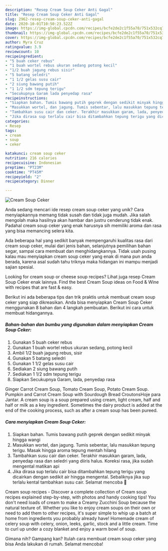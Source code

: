 ```yaml
---
description: "Resep Cream Soup Ceker Anti Gagal"
title: "Resep Cream Soup Ceker Anti Gagal"
slug: 2962-resep-cream-soup-ceker-anti-gagal
date: 2020-10-01T10:50:23.522Z
image: https://img-global.cpcdn.com/recipes/bcfe2de2c1f55a70/751x532cq70/cream-soup-ceker-foto-resep-utama.jpg
thumbnail: https://img-global.cpcdn.com/recipes/bcfe2de2c1f55a70/751x532cq70/cream-soup-ceker-foto-resep-utama.jpg
cover: https://img-global.cpcdn.com/recipes/bcfe2de2c1f55a70/751x532cq70/cream-soup-ceker-foto-resep-utama.jpg
author: Myra Cruz
ratingvalue: 3.9
reviewcount: 10
recipeingredient:
- "5 buah ceker rebus"
- "1 buah wortel rebus ukuran sedang potong kecil"
- "1/2 buah jagung rebus sisir"
- "5 batang seledri"
- "1 1/2 gelas susu cair"
- "2 siung bawang putih"
- "1 1/2 sdm tepung terigu"
- "Secukupnya Garam lada penyedap rasa"
recipeinstructions:
- "Siapkan bahan. Tumis bawang putih geprek dengan sedikit minyak hingga wangi"
- "Masukkan wortel, dan jagung. Tumis sebentar, lalu masukkan tepung terigu. Masak hingga aroma tepung mentah hilang"
- "Tambahkan susu cair dan ceker. Terakhir masukkan garam, lada, penyedap rasa dan seledri yang diiris halus. Koreksi rasa, jika sudah mengental matikan api"
- "Jika dirasa sup terlalu cair bisa ditambahkan tepung terigu yang dicairkan dengan sedikit air hingga mengental. Sebaliknya jika sup terlalu kental tambahkan susu cair. Selamat mencoba 🥰"
categories:
- Resep
tags:
- cream
- soup
- ceker

katakunci: cream soup ceker 
nutrition: 216 calories
recipecuisine: Indonesian
preptime: "PT23M"
cooktime: "PT45M"
recipeyield: "2"
recipecategory: Dinner

---
```



![Cream Soup Ceker](https://img-global.cpcdn.com/recipes/bcfe2de2c1f55a70/751x532cq70/cream-soup-ceker-foto-resep-utama.jpg)

Anda sedang mencari ide resep cream soup ceker yang unik? Cara menyiapkannya memang tidak susah dan tidak juga mudah. Jika salah mengolah maka hasilnya akan hambar dan justru cenderung tidak enak. Padahal cream soup ceker yang enak harusnya sih memiliki aroma dan rasa yang bisa memancing selera kita.

Ada beberapa hal yang sedikit banyak mempengaruhi kualitas rasa dari cream soup ceker, mulai dari jenis bahan, selanjutnya pemilihan bahan segar, sampai cara membuat dan menghidangkannya. Tidak usah pusing kalau mau menyiapkan cream soup ceker yang enak di mana pun anda berada, karena asal sudah tahu triknya maka hidangan ini mampu menjadi sajian spesial.

Looking for cream soup or cheese soup recipes? Lihat juga resep Cream Soup Ceker enak lainnya. Find the best Cream Soup ideas on Food &amp; Wine with recipes that are fast &amp; easy.


Berikut ini ada beberapa tips dan trik praktis untuk membuat cream soup ceker yang siap dikreasikan. Anda bisa menyiapkan Cream Soup Ceker menggunakan 8 bahan dan 4 langkah pembuatan. Berikut ini cara untuk membuat hidangannya.

<!--inarticleads1-->

##### Bahan-bahan dan bumbu yang digunakan dalam menyiapkan Cream Soup Ceker:

1. Gunakan 5 buah ceker rebus
1. Gunakan 1 buah wortel rebus ukuran sedang, potong kecil
1. Ambil 1/2 buah jagung rebus, sisir
1. Gunakan 5 batang seledri
1. Gunakan 1 1/2 gelas susu cair
1. Sediakan 2 siung bawang putih
1. Sediakan 1 1/2 sdm tepung terigu
1. Siapkan Secukupnya Garam, lada, penyedap rasa


Ginger Carrot Cream Soup, Tomato Cream Soup, Potato Cream Soup. Pumpkin and Carrot Cream Soup with Sourdough Bread CroutonsHoje para Jantar. A cream soup is a soup prepared using cream, light cream, half and half or milk as a key ingredient. Sometimes the dairy product is added at the end of the cooking process, such as after a cream soup has been pureed. 

<!--inarticleads2-->

##### Cara menyiapkan Cream Soup Ceker:

1. Siapkan bahan. Tumis bawang putih geprek dengan sedikit minyak hingga wangi
1. Masukkan wortel, dan jagung. Tumis sebentar, lalu masukkan tepung terigu. Masak hingga aroma tepung mentah hilang
1. Tambahkan susu cair dan ceker. Terakhir masukkan garam, lada, penyedap rasa dan seledri yang diiris halus. Koreksi rasa, jika sudah mengental matikan api
1. Jika dirasa sup terlalu cair bisa ditambahkan tepung terigu yang dicairkan dengan sedikit air hingga mengental. Sebaliknya jika sup terlalu kental tambahkan susu cair. Selamat mencoba 🥰


Cream soup recipes - Discover a complete collection of Cream soup recipes explained step-by-step, with photos and handy cooking tips! You don&#39;t need loads of cream to make a Creamy Zucchini Soup because the natural texture of. Whether you like to enjoy cream soups on their own or need to add them to other recipes, it&#39;s super simple to whip up a batch at home from ingredients you probably already have! Homemade cream of celery soup with celery, onion, leeks, garlic, stock and a little cream. Time to curl up under a cozy blanket and enjoy a warm bowl of soup. 

Gimana nih? Gampang kan? Itulah cara membuat cream soup ceker yang bisa Anda lakukan di rumah. Selamat mencoba!
